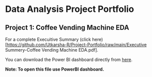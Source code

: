 # Data Analysis Project Portfolio

## Project 1: Coffee Vending Machine EDA

For a complete Execuitive Summary (click here)[https://github.com/Utkarsha-R/Project-Portfolio/raw/main/Executive Summery-Coffee Vending Machine EDA.pdf].

You can download the Power BI dashboard directly from 
[here](https://github.com/Utkarsha-R/Project-Portfolio/raw/main/coffee_EDA.pbix).


**Note: To open this file use PowerBI dashboard.**
